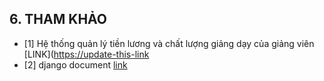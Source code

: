 ## 6. THAM KHẢO

- [1] Hệ thống quản lý tiền lương và chất lượng giảng dạy của giảng viên [LINK]([https://update-this-link](https://www.bing.com/search?pglt=43&q=12.+Nh%C3%A0+xu%E1%BA%A5t+b%E1%BA%A3n+Khoa+h%E1%BB%8Dc+v%C3%A0+K%E1%BB%B9+thu%E1%BA%ADt+(2020)%2C+%22S%E1%BB%95+tay+qu%E1%BA%A3n+l%C3%BD+nh%C3%A2n+s%E1%BB%B1+v%C3%A0+ti%E1%BB%81n+l%C6%B0%C6%A1ng+trong+c%C3%A1c+t%E1%BB%95+ch%E1%BB%A9c+gi%C3%A1o+d%E1%BB%A5c%22.&cvid=ba9b4a0bf3c74a1b8ee8c6fb4b42aaaa&gs_lcrp=EgZjaHJvbWUyBggAEEUYOdIBBzUxNGowajGoAgCwAgA&FORM=ANNTA1&PC=SCOOBE])
- [2] django document [link]([https://docs.djangoproject.com/en/5.0/)
